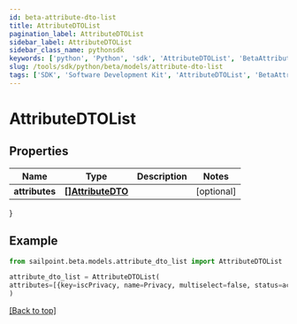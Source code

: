 ```yaml
---
id: beta-attribute-dto-list
title: AttributeDTOList
pagination_label: AttributeDTOList
sidebar_label: AttributeDTOList
sidebar_class_name: pythonsdk
keywords: ['python', 'Python', 'sdk', 'AttributeDTOList', 'BetaAttributeDTOList'] 
slug: /tools/sdk/python/beta/models/attribute-dto-list
tags: ['SDK', 'Software Development Kit', 'AttributeDTOList', 'BetaAttributeDTOList']
---
```


# AttributeDTOList


## Properties

Name | Type | Description | Notes
------------ | ------------- | ------------- | -------------
**attributes** | [**[]AttributeDTO**](attribute-dto) |  | [optional] 
}

## Example

```python
from sailpoint.beta.models.attribute_dto_list import AttributeDTOList

attribute_dto_list = AttributeDTOList(
attributes=[{key=iscPrivacy, name=Privacy, multiselect=false, status=active, type=governance, objectTypes=[all], description=Specifies the level of privacy associated with an access item., values=[{value=public, name=Public, status=active}]}]
)

```
[[Back to top]](#) 

